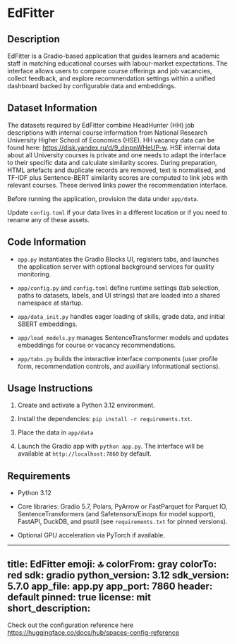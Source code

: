 # EdFitter


## Description


EdFitter is a Gradio-based application that guides learners and academic staff in matching educational courses with labour-market expectations. The interface allows users to compare course offerings and job vacancies, collect feedback, and explore recommendation settings within a unified dashboard backed by configurable data and embeddings.




## Dataset Information


The datasets required by EdFitter combine HeadHunter (HH) job descriptions with internal course information from National Research University Higher School of Economics (HSE). HH vacancy data can be found here: https://disk.yandex.ru/d/9_dinpnWHeUP-w. HSE internal data about all University courses is private and one needs to adapt the interface to their specific data and calculate similarity scores. During preparation, HTML artefacts and duplicate records are removed, text is normalised, and TF-IDF plus Sentence-BERT similarity scores are computed to link jobs with relevant courses. These derived links power the recommendation interface.





Before running the application, provision the data under `app/data`.


Update `config.toml` if your data lives in a different location or if you need to rename any of these assets.





## Code Information


- `app.py` instantiates the Gradio Blocks UI, registers tabs, and launches the application server with optional background services for quality monitoring.


- `app/config.py` and `config.toml` define runtime settings (tab selection, paths to datasets, labels, and UI strings) that are loaded into a shared namespace at startup.


- `app/data_init.py` handles eager loading of skills, grade data, and initial SBERT embeddings.


- `app/load_models.py` manages SentenceTransformer models and updates embeddings for course or vacancy recommendations.


- `app/tabs.py` builds the interactive interface components (user profile form, recommendation controls, and auxiliary informational sections).





## Usage Instructions


1. Create and activate a Python 3.12 environment.


2. Install the dependencies: `pip install -r requirements.txt`.


3. Place the data in `app/data`


4. Launch the Gradio app with `python app.py`. The interface will be available at `http://localhost:7860` by default.







## Requirements


- Python 3.12


- Core libraries: Gradio 5.7, Polars, PyArrow or FastParquet for Parquet IO, SentenceTransformers (and Safetensors/Einops for model support), FastAPI, DuckDB, and psutil (see `requirements.txt` for pinned versions).


- Optional GPU acceleration via PyTorch if available.





---
title: EdFitter
emoji: 🔝
colorFrom: gray
colorTo: red
sdk: gradio
python_version: 3.12
sdk_version: 5.7.0
app_file: app.py
app_port: 7860
header: default
pinned: true
license: mit
short_description: 
---

Check out the configuration reference here <https://huggingface.co/docs/hub/spaces-config-reference>
